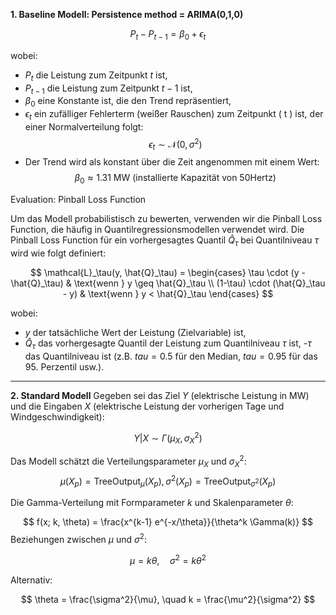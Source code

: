 **1. Baseline Modell: Persistence method = ARIMA(0,1,0)**

$$
P_t - P_{t-1} = \beta_0 + \epsilon_t
$$

wobei:
- $P_t$ die Leistung zum Zeitpunkt $t$ ist,
- $P_{t-1}$ die Leistung zum Zeitpunkt $t-1$ ist,
- $\beta_0$ eine Konstante ist, die den Trend repräsentiert,
- $\epsilon_t$ ein zufälliger Fehlerterm (weißer Rauschen) zum Zeitpunkt \( t \) ist, der einer Normalverteilung folgt:
$$ \epsilon_t \sim \mathcal{N}(0, \sigma^2)$$
- Der Trend wird als konstant über die Zeit angenommen mit einem Wert:
$$
\beta_0 \approx 1.31 \text{ MW (installierte Kapazität von 50Hertz)}
$$

Evaluation: Pinball Loss Function

Um das Modell probabilistisch zu bewerten, verwenden wir die Pinball Loss Function, die häufig in Quantilregressionsmodellen verwendet wird. Die Pinball Loss Function für ein vorhergesagtes Quantil $\hat{Q}_\tau$ bei Quantilniveau $\tau$ wird wie folgt definiert:

$$
\mathcal{L}_\tau(y, \hat{Q}_\tau) = 
\begin{cases} 
\tau \cdot (y - \hat{Q}_\tau) & \text{wenn } y \geq \hat{Q}_\tau \\
(1-\tau) \cdot (\hat{Q}_\tau - y) & \text{wenn } y < \hat{Q}_\tau
\end{cases}
$$

wobei:
- $y$ der tatsächliche Wert der Leistung (Zielvariable) ist,
- $\hat{Q}_\tau$ das vorhergesagte Quantil der Leistung zum Quantilniveau $\tau$ ist,
-$\tau$ das Quantilniveau ist (z.B. $tau = 0.5$ für den Median, $tau = 0.95$ für das 95. Perzentil usw.).
---------------------------------

**2. Standard Modell**
Gegeben sei das Ziel $Y$ (elektrische Leistung in MW) und die Eingaben $X$ (elektrische Leistung der vorherigen Tage und Windgeschwindigkeit):

$$
Y | X \sim \Gamma(\mu_X, \sigma_X^2)
$$

Das Modell schätzt die Verteilungsparameter $\mu_X$ und $\sigma_X^2$:
$$\mu(X_p) = \text{TreeOutput}_\mu(X_p), \sigma^2(X_p) = \text{TreeOutput}_{\sigma^2}(X_p)$$

Die Gamma-Verteilung mit Formparameter $k$ und Skalenparameter $\theta$:

$$
f(x; k, \theta) = \frac{x^{k-1} e^{-x/\theta}}{\theta^k \Gamma(k)}
$$
Beziehungen zwischen $\mu$ und $\sigma^2$:

$$
\mu = k\theta, \quad \sigma^2 = k\theta^2
$$

Alternativ:

$$
\theta = \frac{\sigma^2}{\mu}, \quad k = \frac{\mu^2}{\sigma^2}
$$



